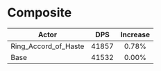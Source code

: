 # Composite
| Actor | DPS | Increase |
|---|:---:|:---:|
|Ring_Accord_of_Haste|41857|0.78%|
|Base|41532|0.00%|
